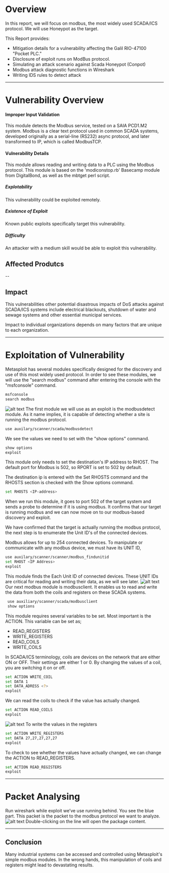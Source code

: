 
# Overview

In this report, we will focus on modbus, the most widely used SCADA/ICS protocol. We will use Honeypot as the target.<br>

This Report provides:

* Mitigation details for a vulnerability affecting the Galil RIO-47100 "Pocket PLC."
* Disclosure of exploit runs on ModBus protocol.
* Simulating an attack scenario against Scada Honeypot (Conpot)
* Modbus attack diagnostic functions in Wireshark
* Writing IDS rules to detect attack


***

# Vulnerability Overview

#### Improper Input Validation
 This module detects the Modbus service, tested on a SAIA PCD1.M2 system. Modbus is a clear text protocol used in common SCADA systems, developed originally as a serial-line (RS232) async protocol, and later transformed to IP, which is called ModbusTCP.
#### Vulnerability Details
This module allows reading and writing data to a PLC using the Modbus protocol. This module is based on the 'modiconstop.rb' Basecamp module from DigitalBond, as well as the mbtget perl script.

##### _Explotability_

This vulnerability could be exploited remotely.

##### _Existence of Exploit_

Known public exploits specifically target this vulnerability.

##### _Difficulty_

An attacker with a medium skill would be able to exploit this vulnerability.

## Affected Produtcs

--
## Impact

 This vulnerabilities other potential disastrous impacts of DoS attacks against SCADA/ICS systems include electrical blackouts, shutdown of water and sewage systems and other essential municipal services.

Impact to individual organizations depends on many factors that are unique to each organization.
***
# Exploitation of Vulnerability

 Metasploit has several modules specifically designed for the discovery and use of this most widely used protocol.
In order to see these modules, we will use the "search modbus" command after entering the console with the "msfconsole" command.

```sh
msfconsole
search modbus
```
![alt text](https://github.com/ics-scada/Reports/blob/main/Modbus/Screenshots/search-modbus.png)
The first module we will use as an exploit is the modbusdetect module. As it name implies, it is capable of detecting whether a site is running the modbus protocol. 
```sh
use auxilary/scanner/scada/modbusdetect 
```
We see the values we need to set with the "show options" command.
```sh
show options
exploit
```
This module only needs to set the destination's IP address to RHOST. The default port for Modbus is 502, so RPORT is set to 502 by default.

The destination ip is entered with the Set RHOSTS <IP-ADDRESS> command and the RHOSTS section is checked with the Show options command.
```sh
set RHOSTS <IP-address>
```
When we run this module, it goes to port 502 of the target system and sends a probe to determine if it is using modbus.
It confirms that our target is running modbus and we can now move on to our modbus-based discovery and exploit.

 We have confirmed that the target is actually running the modbus protocol, the next step is to enumerate the Unit ID's of the connected devices.

Modbus allows for up to 254 connected devices. To manipulate or communicate with any modbus device, we must have its UNIT ID, 
```sh
use auxilary/scanner/scanner/modbus_findunitid
set RHOST <IP Address>
exploit
```
This module finds the Each Unit ID of connected devices. These UNIT IDs are critical for reading and writing their data, as we will see later.
![alt text](https://github.com/ics-scada/Reports/blob/main/Modbus/Screenshots/findunit-id.png)
Our next modbus module is modbusclient. It enables us to read and write the data from both the coils and registers on these SCADA systems. 

```sh
 use auxiliary/scanner/scada/modbusclient
 show options
 ``` 
 This module requires several variables to be set. Most important is the ACTION. This variable can be set as;
- READ_REGISTERS
- WRITE_REGISTERS
- READ_COILS
- WRITE_COILS

 In SCADA/ICS terminology, coils are devices on the network that are either ON or OFF. Their settings are either 1 or 0.  By changing the values of a coil, you are switching it on or off.
 
 ```sh
 set ACTION WRITE_COIL
 set DATA 1
 set DATA_ADRESS <?>
 exploit
 ``` 
We can read the coils to check if the value has actually changed.
 ``` sh
set ACTION READ_COILS
 exploit
 ``` 
 ![alt text](https://github.com/ics-scada/Reports/blob/main/Modbus/Screenshots/read-coils.png)
 To write the values in the registers
  ``` sh
set ACTION WRITE_REGISTERS
set DATA 27,27,27,27,27
  exploit
 ``` 
 To check to see whether the values have actually changed, we can change the ACTION to READ_REGISTERS.
   ``` sh
set ACTION READ_REGISTERS
exploit
 ``` 


***

# Packet Analysing
Run wireshark while exploit we’ve use running behind.
You see the blue part. This packet is the packet to the modbus protocol we want to analyze.
            ![alt text](https://github.com/ics-scada/Reports/blob/main/Modbus/Screenshots/Ekran%20g%C3%B6r%C3%BCnt%C3%BCs%C3%BC%202021-08-09%20174839.png)
Double-clicking on the line will open the package content. 

***


## Conclusion
Many industrial systems can be accessed and controlled using Metasploit's simple modbus modules. In the wrong hands, this manipulation of coils and registers might lead to devastating results.
